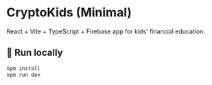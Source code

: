 # CryptoKids (Minimal)

React + Vite + TypeScript + Firebase app for kids' financial education.

## 🚀 Run locally

```bash
npm install
npm run dev
